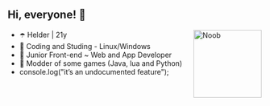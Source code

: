 ## Hi, everyone! 👋      

<img align="right" alt="Noob" height="135" src="https://user-images.githubusercontent.com/124900375/219752913-2113faad-c4b4-41eb-80e6-fd5b21dafd31.gif?width=468&height=468 width=676&height=678">

- ☂️ Helder | 21y
- 🔮 Coding and Studing - Linux/Windows
- 👾 Junior Front-end ~ Web and App Developer
- 💜 Modder of some games (Java, lua and Python)
- console.log("it’s an undocumented feature");


##
